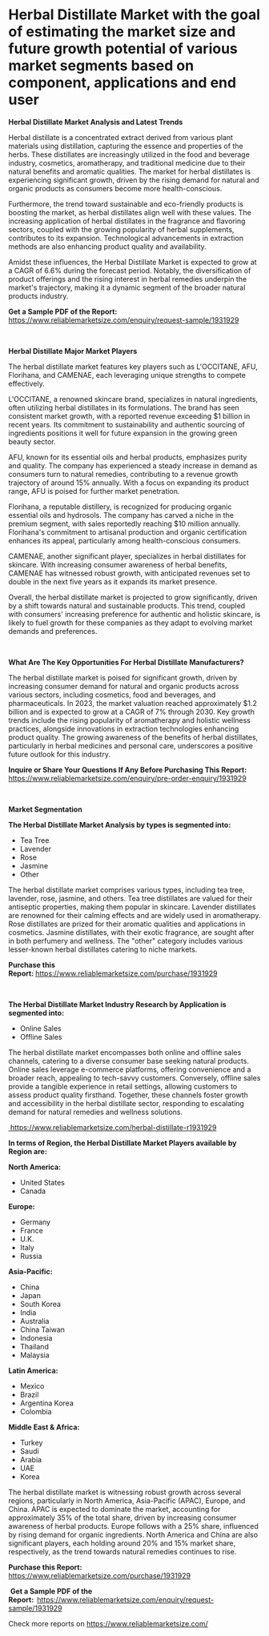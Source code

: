 <p><h1>Herbal Distillate Market with the goal of estimating the market size and future growth potential of various market segments based on component, applications and end user</h1></p><p><strong>Herbal Distillate Market Analysis and Latest Trends</strong></p>
<p><p>Herbal distillate is a concentrated extract derived from various plant materials using distillation, capturing the essence and properties of the herbs. These distillates are increasingly utilized in the food and beverage industry, cosmetics, aromatherapy, and traditional medicine due to their natural benefits and aromatic qualities. The market for herbal distillates is experiencing significant growth, driven by the rising demand for natural and organic products as consumers become more health-conscious. </p><p>Furthermore, the trend toward sustainable and eco-friendly products is boosting the market, as herbal distillates align well with these values. The increasing application of herbal distillates in the fragrance and flavoring sectors, coupled with the growing popularity of herbal supplements, contributes to its expansion. Technological advancements in extraction methods are also enhancing product quality and availability. </p><p>Amidst these influences, the Herbal Distillate Market is expected to grow at a CAGR of 6.6% during the forecast period. Notably, the diversification of product offerings and the rising interest in herbal remedies underpin the market's trajectory, making it a dynamic segment of the broader natural products industry.</p></p>
<p><strong>Get a Sample PDF of the Report:&nbsp;</strong> <a href="https://www.reliablemarketsize.com/enquiry/request-sample/1931929?utm_campaign=1897&utm_medium=2&utm_source=Github&utm_content=ia&utm_term=15022025&utm_id=herbal-distillate">https://www.reliablemarketsize.com/enquiry/request-sample/1931929</a></p>
<p>&nbsp;</p>
<p><strong>Herbal Distillate Major Market Players</strong></p>
<p><p>The herbal distillate market features key players such as L'OCCITANE, AFU, Florihana, and CAMENAE, each leveraging unique strengths to compete effectively. </p><p>L'OCCITANE, a renowned skincare brand, specializes in natural ingredients, often utilizing herbal distillates in its formulations. The brand has seen consistent market growth, with a reported revenue exceeding $1 billion in recent years. Its commitment to sustainability and authentic sourcing of ingredients positions it well for future expansion in the growing green beauty sector.</p><p>AFU, known for its essential oils and herbal products, emphasizes purity and quality. The company has experienced a steady increase in demand as consumers turn to natural remedies, contributing to a revenue growth trajectory of around 15% annually. With a focus on expanding its product range, AFU is poised for further market penetration.</p><p>Florihana, a reputable distillery, is recognized for producing organic essential oils and hydrosols. The company has carved a niche in the premium segment, with sales reportedly reaching $10 million annually. Florihana's commitment to artisanal production and organic certification enhances its appeal, particularly among health-conscious consumers.</p><p>CAMENAE, another significant player, specializes in herbal distillates for skincare. With increasing consumer awareness of herbal benefits, CAMENAE has witnessed robust growth, with anticipated revenues set to double in the next five years as it expands its market presence.</p><p>Overall, the herbal distillate market is projected to grow significantly, driven by a shift towards natural and sustainable products. This trend, coupled with consumers' increasing preference for authentic and holistic skincare, is likely to fuel growth for these companies as they adapt to evolving market demands and preferences.</p></p>
<p>&nbsp;</p>
<p><strong>What Are The Key Opportunities For Herbal Distillate Manufacturers?</strong></p>
<p><p>The herbal distillate market is poised for significant growth, driven by increasing consumer demand for natural and organic products across various sectors, including cosmetics, food and beverages, and pharmaceuticals. In 2023, the market valuation reached approximately $1.2 billion and is expected to grow at a CAGR of 7% through 2030. Key growth trends include the rising popularity of aromatherapy and holistic wellness practices, alongside innovations in extraction technologies enhancing product quality. The growing awareness of the benefits of herbal distillates, particularly in herbal medicines and personal care, underscores a positive future outlook for this industry.</p></p>
<p><strong>Inquire or Share Your Questions If Any Before Purchasing This Report:</strong> <a href="https://www.reliablemarketsize.com/enquiry/pre-order-enquiry/1931929?utm_campaign=1897&utm_medium=2&utm_source=Github&utm_content=ia&utm_term=15022025&utm_id=herbal-distillate">https://www.reliablemarketsize.com/enquiry/pre-order-enquiry/1931929</a></p>
<p>&nbsp;</p>
<p><strong>Market Segmentation</strong></p>
<p><strong>The Herbal Distillate Market Analysis by types is segmented into:</strong></p>
<p><ul><li>Tea Tree</li><li>Lavender</li><li>Rose</li><li>Jasmine</li><li>Other</li></ul></p>
<p><p>The herbal distillate market comprises various types, including tea tree, lavender, rose, jasmine, and others. Tea tree distillates are valued for their antiseptic properties, making them popular in skincare. Lavender distillates are renowned for their calming effects and are widely used in aromatherapy. Rose distillates are prized for their aromatic qualities and applications in cosmetics. Jasmine distillates, with their exotic fragrance, are sought after in both perfumery and wellness. The "other" category includes various lesser-known herbal distillates catering to niche markets.</p></p>
<p><strong>Purchase this Report:&nbsp;</strong><a href="https://www.reliablemarketsize.com/purchase/1931929?utm_campaign=1897&utm_medium=2&utm_source=Github&utm_content=ia&utm_term=15022025&utm_id=herbal-distillate">https://www.reliablemarketsize.com/purchase/1931929</a></p>
<p>&nbsp;</p>
<p><strong>The Herbal Distillate Market Industry Research by Application is segmented into:</strong></p>
<p><ul><li>Online Sales</li><li>Offline Sales</li></ul></p>
<p><p>The herbal distillate market encompasses both online and offline sales channels, catering to a diverse consumer base seeking natural products. Online sales leverage e-commerce platforms, offering convenience and a broader reach, appealing to tech-savvy customers. Conversely, offline sales provide a tangible experience in retail settings, allowing customers to assess product quality firsthand. Together, these channels foster growth and accessibility in the herbal distillate sector, responding to escalating demand for natural remedies and wellness solutions.</p></p>
<p><a href="https://www.reliablemarketsize.com/herbal-distillate-r1931929?utm_campaign=1897&utm_medium=2&utm_source=Github&utm_content=ia&utm_term=15022025&utm_id=herbal-distillate">&nbsp;https://www.reliablemarketsize.com/herbal-distillate-r1931929</a></p>
<p><strong>In terms of Region, the Herbal Distillate Market Players available by Region are:</strong></p>
<p>
    <p> <strong> North America: </strong>
        <ul>
            <li>United States</li>
            <li>Canada</li>
        </ul>
        </p> 
    <p> <strong> Europe: </strong>
        <ul>
            <li>Germany</li>
            <li>France</li>
            <li>U.K.</li>
            <li>Italy</li>
            <li>Russia</li>
        </ul>
        </p> 
    <p> <strong> Asia-Pacific: </strong>
        <ul>
            <li>China</li>
            <li>Japan</li>
            <li>South Korea</li>
            <li>India</li>
            <li>Australia</li>
            <li>China Taiwan</li>
            <li>Indonesia</li>
            <li>Thailand</li>
            <li>Malaysia</li>
        </ul>
        </p> 
    <p> <strong> Latin America: </strong>
        <ul>
            <li>Mexico</li>
            <li>Brazil</li>
            <li>Argentina Korea</li>
            <li>Colombia</li>
        </ul>
        </p> 
    <p> <strong> Middle East & Africa: </strong>
        <ul>
            <li>Turkey</li>
            <li>Saudi</li>
            <li>Arabia</li>
            <li>UAE</li>
            <li>Korea</li>
        </ul>
    </p>
    </p>
<p><p>The herbal distillate market is witnessing robust growth across several regions, particularly in North America, Asia-Pacific (APAC), Europe, and China. APAC is expected to dominate the market, accounting for approximately 35% of the total share, driven by increasing consumer awareness of herbal products. Europe follows with a 25% share, influenced by rising demand for organic ingredients. North America and China are also significant players, each holding around 20% and 15% market share, respectively, as the trend towards natural remedies continues to rise.</p></p>
<p><strong>Purchase this Report: </strong><a href="https://www.reliablemarketsize.com/purchase/1931929?utm_campaign=1897&utm_medium=2&utm_source=Github&utm_content=ia&utm_term=15022025&utm_id=herbal-distillate">https://www.reliablemarketsize.com/purchase/1931929</a></p>
<p>&nbsp;<strong>Get a Sample PDF of the Report:&nbsp;&nbsp;</strong><a href="https://www.reliablemarketsize.com/enquiry/request-sample/1931929?utm_campaign=1897&utm_medium=2&utm_source=Github&utm_content=ia&utm_term=15022025&utm_id=herbal-distillate">https://www.reliablemarketsize.com/enquiry/request-sample/1931929</a></p>
<p><strong></strong></p>
<p>Check more reports on <a href="https://www.reliablemarketsize.com/?utm_campaign=1897&utm_medium=2&utm_source=Github&utm_content=ia&utm_term=15022025&utm_id=herbal-distillate">https://www.reliablemarketsize.com/</a></p>